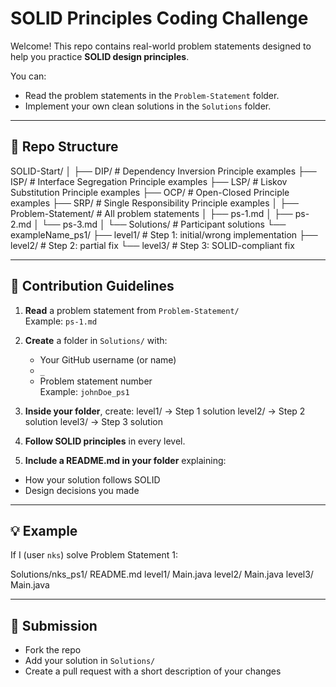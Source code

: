 # SOLID Principles Coding Challenge

Welcome! This repo contains real-world problem statements designed to help you practice **SOLID design principles**.  

You can:
- Read the problem statements in the `Problem-Statement` folder.
- Implement your own clean solutions in the `Solutions` folder.

---

## 📂 Repo Structure

SOLID-Start/
│
├── DIP/                # Dependency Inversion Principle examples
├── ISP/                # Interface Segregation Principle examples
├── LSP/                # Liskov Substitution Principle examples
├── OCP/                # Open-Closed Principle examples
├── SRP/                # Single Responsibility Principle examples
│
├── Problem-Statement/  # All problem statements
│   ├── ps-1.md
│   ├── ps-2.md
│   └── ps-3.md
│
└── Solutions/          # Participant solutions
    └── exampleName_ps1/
        ├── level1/     # Step 1: initial/wrong implementation
        ├── level2/     # Step 2: partial fix
        └── level3/     # Step 3: SOLID-compliant fix

---

## 📝 Contribution Guidelines

1. **Read** a problem statement from `Problem-Statement/`  
   Example: `ps-1.md`

2. **Create** a folder in `Solutions/` with:
   - Your GitHub username (or name)
   - `_`
   - Problem statement number  
   Example: `johnDoe_ps1`

3. **Inside your folder**, create:
level1/ → Step 1 solution
level2/ → Step 2 solution
level3/ → Step 3 solution


4. **Follow SOLID principles** in every level.

5. **Include a README.md in your folder** explaining:
- How your solution follows SOLID
- Design decisions you made

---

## 💡 Example

If I (user `nks`) solve Problem Statement 1:

Solutions/nks_ps1/
README.md
level1/
Main.java
level2/
Main.java
level3/
Main.java


---

## 🚀 Submission

- Fork the repo
- Add your solution in `Solutions/`
- Create a pull request with a short description of your changes
